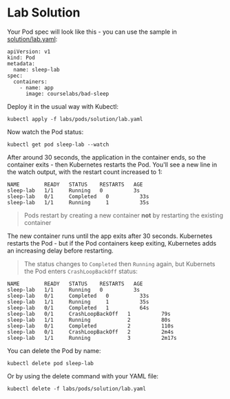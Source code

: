 # Lab Solution

Your Pod spec will look like this - you can use the sample in [solution/lab.yaml](./solution/lab.yaml):

```
apiVersion: v1
kind: Pod
metadata:
  name: sleep-lab
spec:
  containers:
    - name: app
      image: courselabs/bad-sleep
```

Deploy it in the usual way with Kubectl:

```
kubectl apply -f labs/pods/solution/lab.yaml
```

Now watch the Pod status:

```
kubectl get pod sleep-lab --watch
```

After around 30 seconds, the application in the container ends, so the container exits - then Kubernetes restarts the Pod. You'll see a new line in the watch output, with the restart count increased to 1:

```
NAME        READY   STATUS    RESTARTS   AGE
sleep-lab   1/1     Running   0          3s
sleep-lab   0/1     Completed   0          33s
sleep-lab   1/1     Running     1          35s
```

> Pods restart by creating a new container **not** by restarting the existing container

The new container runs until the app exits after 30 seconds. Kubernetes restarts the Pod - but if the Pod containers keep exiting, Kubernetes adds an increasing delay before restarting.

> The status changes to `Completed` then `Running` again, but Kubernets the Pod enters `CrashLoopBackOff` status:

```
NAME        READY   STATUS    RESTARTS   AGE
sleep-lab   1/1     Running   0          3s
sleep-lab   0/1     Completed   0          33s
sleep-lab   1/1     Running     1          35s
sleep-lab   0/1     Completed   1          64s
sleep-lab   0/1     CrashLoopBackOff   1          79s
sleep-lab   1/1     Running            2          80s
sleep-lab   0/1     Completed          2          110s
sleep-lab   0/1     CrashLoopBackOff   2          2m4s
sleep-lab   1/1     Running            3          2m17s
```

You can delete the Pod by name:

```
kubectl delete pod sleep-lab
```

Or by using the delete command with your YAML file:

```
kubectl delete -f labs/pods/solution/lab.yaml
```